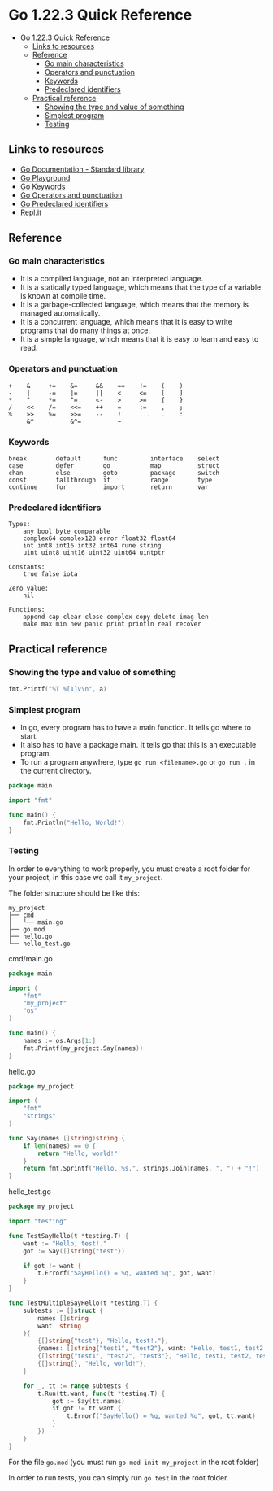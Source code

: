 # Go 1.22.3 Quick Reference

- [Go 1.22.3 Quick Reference](#go-1223-quick-reference)
	- [Links to resources](#links-to-resources)
	- [Reference](#reference)
		- [Go main characteristics](#go-main-characteristics)
		- [Operators and punctuation](#operators-and-punctuation)
		- [Keywords](#keywords)
		- [Predeclared identifiers](#predeclared-identifiers)
	- [Practical reference](#practical-reference)
		- [Showing the type and value of something](#showing-the-type-and-value-of-something)
		- [Simplest program](#simplest-program)
		- [Testing](#testing)

## Links to resources

- [Go Documentation - Standard library](https://pkg.go.dev/std)
- [Go Playground](https://play.golang.org/)
- [Go Keywords](https://golang.org/ref/spec#Keywords)
- [Go Operators and punctuation](https://golang.org/ref/spec#Operators_and_punctuation)
- [Go Predeclared identifiers](https://golang.org/ref/spec#Predeclared_identifiers)
- [Repl.it](https://repl.it/)

## Reference

### Go main characteristics

- It is a compiled language, not an interpreted language.
- It is a statically typed language, which means that the type of a variable is known at compile time.
- It is a garbage-collected language, which means that the memory is managed automatically.
- It is a concurrent language, which means that it is easy to write programs that do many things at once.
- It is a simple language, which means that it is easy to learn and easy to read.

### Operators and punctuation
```
+    &     +=    &=     &&    ==    !=    (    )
-    |     -=    |=     ||    <     <=    [    ]
*    ^     *=    ^=     <-    >     >=    {    }
/    <<    /=    <<=    ++    =     :=    ,    ;
%    >>    %=    >>=    --    !     ...   .    :
     &^          &^=          ~
```

### Keywords
```
break        default      func         interface    select
case         defer        go           map          struct
chan         else         goto         package      switch
const        fallthrough  if           range        type
continue     for          import       return       var
```

### Predeclared identifiers
``` 
Types:
	any bool byte comparable
	complex64 complex128 error float32 float64
	int int8 int16 int32 int64 rune string
	uint uint8 uint16 uint32 uint64 uintptr

Constants:
	true false iota

Zero value:
	nil

Functions:
	append cap clear close complex copy delete imag len
	make max min new panic print println real recover
```

## Practical reference
### Showing the type and value of something

```go
fmt.Printf("%T %[1]v\n", a)

```

### Simplest program

- In go, every program has to have a main function. It tells go where to start.
- It also has to have a package main. It tells go that this is an executable program.
- To run a program anywhere, type `go run <filename>.go` or `go run .` in the current directory.

```go
package main

import "fmt"

func main() {
	fmt.Println("Hello, World!")
}
```

### Testing
In order to everything to work properly, you must create a root folder for your project, in this case we call it `my_project`.

The folder structure should be like this:
```
my_project
├── cmd
│   └── main.go
├── go.mod
├── hello.go
└── hello_test.go
```

cmd/main.go
```go
package main

import (
	"fmt"
	"my_project"
    "os"
)

func main() {
    names := os.Args[1:]
    fmt.Printf(my_project.Say(names))
}
```

hello.go
```go
package my_project

import (
	"fmt"
	"strings"
)

func Say(names []string)string {
	if len(names) == 0 {
		return "Hello, world!"
	}
	return fmt.Sprintf("Hello, %s.", strings.Join(names, ", ") + "!")
}
```

hello_test.go
```go
package my_project

import "testing"

func TestSayHello(t *testing.T) {
	want := "Hello, test!."
	got := Say([]string{"test"})

	if got != want {
		t.Errorf("SayHello() = %q, wanted %q", got, want)
	}
}

func TestMultipleSayHello(t *testing.T) {
	subtests := []struct {
		names []string
		want  string
	}{
		{[]string{"test"}, "Hello, test!."},
		{names: []string{"test1", "test2"}, want: "Hello, test1, test2!."},
		{[]string{"test1", "test2", "test3"}, "Hello, test1, test2, test3!."},
		{[]string{}, "Hello, world!"},
	} 

	for _, tt := range subtests {
		t.Run(tt.want, func(t *testing.T) {
			got := Say(tt.names)
			if got != tt.want {
				t.Errorf("SayHello() = %q, wanted %q", got, tt.want)
			}
		})
	}
}

```

For the file `go.mod` (you must run `go mod init my_project` in the root folder)

In order to run tests, you can simply run `go test` in the root folder.